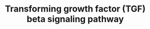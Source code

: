 ---
annotations:
- type: Pathway Ontology
  value: signaling pathway
authors:
- MaintBot
- MirellaKalafati
- Eweitz
description: 'The Transforming growth factor beta (TGF&#x3b2;) signaling pathway is
  involved in many cellular processes in both the adult organism and the developing
  embryo including cell growth, cell differentiation, apoptosis, cellular homeostasis
  and other cellular functions. In spite of the wide range of cellular processes that
  the TGF&#x3b2; signaling pathway regulates, the process is relatively simple. TGF&#x3b2;
  superfamily ligands bind to a type II receptor, which recruits and phosphorylates
  a type I receptor. The type I receptor then phosphorylates receptor-regulated SMADs
  (R-SMADs) which can now bind the coSMAD SMAD4. R-SMAD/coSMAD complexes accumulate
  in the nucleus where they act as transcription factors and participate in the regulation
  of target gene expression. (source: [http://en.wikipedia.org/wiki/TGF_beta_signaling_pathway
  WikiPedia]).  Also see: [http://pid.nci.nih.gov/search/pathway_landing.shtml?pathway_id=200110&amp;source=NCI-Nature%20curated&amp;what=graphic&amp;gif=on&amp;ppage=1
  TGF-beta receptor signaling] at the NCI-Nature pathway interaction database.'
last-edited: 2021-05-23
organisms:
- Pan troglodytes
redirect_from:
- /index.php/Pathway:WP930
- /instance/WP930
schema-jsonld:
- '@context': https://schema.org/
  '@id': https://wikipathways.github.io/pathways/WP930.html
  '@type': Dataset
  creator:
    '@type': Organization
    name: WikiPathways
  description: 'The Transforming growth factor beta (TGF&#x3b2;) signaling pathway
    is involved in many cellular processes in both the adult organism and the developing
    embryo including cell growth, cell differentiation, apoptosis, cellular homeostasis
    and other cellular functions. In spite of the wide range of cellular processes
    that the TGF&#x3b2; signaling pathway regulates, the process is relatively simple.
    TGF&#x3b2; superfamily ligands bind to a type II receptor, which recruits and
    phosphorylates a type I receptor. The type I receptor then phosphorylates receptor-regulated
    SMADs (R-SMADs) which can now bind the coSMAD SMAD4. R-SMAD/coSMAD complexes accumulate
    in the nucleus where they act as transcription factors and participate in the
    regulation of target gene expression. (source: [http://en.wikipedia.org/wiki/TGF_beta_signaling_pathway
    WikiPedia]).  Also see: [http://pid.nci.nih.gov/search/pathway_landing.shtml?pathway_id=200110&amp;source=NCI-Nature%20curated&amp;what=graphic&amp;gif=on&amp;ppage=1
    TGF-beta receptor signaling] at the NCI-Nature pathway interaction database.'
  keywords:
  - IFNG
  - EGF
  - TGFBR3
  - LIF
  - JUN
  - SMAD4
  - TGFBR1
  - SMAD5
  - TFE3
  - RUNX3
  - CREBBP
  - BAMBI
  - NOG
  - SMAD3
  - THBS1
  - SMAD1
  - FOS
  - ENG
  - SMAD6
  - BMP4
  - FOXH1
  - TGFBR2
  - SKIL
  - MAPK3
  - SMAD9
  - ZNF423
  - INHBA
  - SMAD7
  - SPP1
  - EP300
  - SMAD2
  - STAT1
  - WNT1
  - FKBP1A
  - RUNX2
  - LEF1
  - ZFYVE9
  - ITGB6
  - SERPINE1
  - STAT3
  - TGIF1
  - SKI
  - TGFB1
  - NFKB1
  - MAPK9
  - HRAS
  - ZEB2
  - LTBP1
  - CTNNB1
  - FST
  - TNF
  - JAK1
  license: CC0
  name: Transforming growth factor (TGF) beta signaling pathway
seo: CreativeWork
title: Transforming growth factor (TGF) beta signaling pathway
wpid: WP930
---